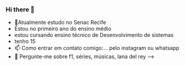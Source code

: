 ### Hi there 👋






- 🔭Atualmente estudo no Senac Recife
- Estou no primeiro ano do ensino médio
- estou cursando ensino técnico de Desenvolvimento de sistemas
- tenho 15
- 📫 Como entrar em contato comigo:… pelo instagram ou whatsapp
- 💬 Pergunte-me sobre f1, séries, músicas, lana del rey
-->
